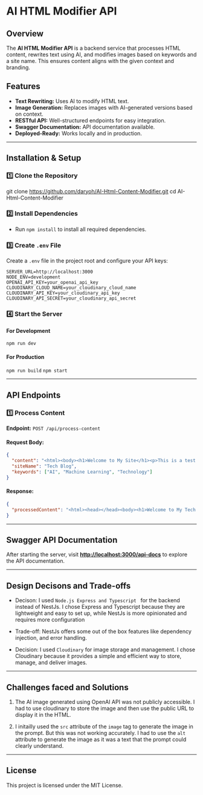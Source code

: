 # AI HTML Modifier API

## Overview

The **AI HTML Modifier API** is a backend service that processes HTML content, rewrites text using AI, and modifies images based on keywords and a site name. This ensures content aligns with the given context and branding.

## Features

- **Text Rewriting:** Uses AI to modify HTML text.
- **Image Generation:** Replaces images with AI-generated versions based on context.
- **RESTful API:** Well-structured endpoints for easy integration.
- **Swagger Documentation:** API documentation available.
- **Deployed-Ready:** Works locally and in production.

---

## Installation & Setup

### 1️⃣ Clone the Repository

git clone https://github.com/daryoh/AI-Html-Content-Modifier.git
cd AI-Html-Content-Modifier

### 2️⃣ Install Dependencies

- Run `npm install` to install all required dependencies.

### 3️⃣ Create `.env` File

Create a `.env` file in the project root and configure your API keys:

```env
SERVER_URL=http://localhost:3000
NODE_ENV=development
OPENAI_API_KEY=your_openai_api_key
CLOUDINARY_CLOUD_NAME=your_cloudinary_cloud_name
CLOUDINARY_API_KEY=your_cloudinary_api_key
CLOUDINARY_API_SECRET=your_cloudinary_api_secret
```

### 4️⃣ Start the Server

#### **For Development**

`npm run dev`

#### **For Production**

`npm run build`
`npm start`

---

## API Endpoints

### **1️⃣ Process Content**

**Endpoint:** `POST /api/process-content`

#### **Request Body:**

```json
{
  "content": "<html><body><h1>Welcome to My Site</h1><p>This is a test page.</p><img src='old-image.jpg' alt='a technology student'></body></html>",
  "siteName": "Tech Blog",
  "keywords": ["AI", "Machine Learning", "Technology"]
}
```

#### **Response:**

```json
{
  "processedContent": "<html><head></head><body><h1>Welcome to My Tech Blog: Your Ultimate Hub for AI, Machine Learning &amp; Cutting-Edge Technology!</h1><p>Welcome to our tech blog, the ultimate hub for the most recent advancements in Artificial Intelligence (AI), Machine Learning, and all things Technology. This is your go-to page to stay updated with the revolutionary transformation and quantum leaps in the tech universe.</p><img src=\"https://cloudinary.com/modified-image.jpg\" alt=\"a technology student\"></body></html>"
}
```

---

## Swagger API Documentation

After starting the server, visit [**http://localhost:3000/api-docs**](http://localhost:3000/api-docs) to explore the API documentation.

---

## Design Decisons and Trade-offs

- Decison: I used `Node.js Express and Typescript ` for the backend instead of NestJs. I chose Express and Typescript because they are lightweight and easy to set up, while NestJs is more opinionated and requires more configuration
- Trade-off: NestJs offers some out of the box features like dependency injection, and error handling.

- Decision: I used `Cloudinary` for image storage and management. I chose Cloudinary because it provides a simple and efficient way to store, manage, and deliver images.

---

## Challenges faced and Solutions

1.  The AI image generated using OpenAI API was not publicly accessible.
    I  had to use cloudinary to store the image and then use the public URL to display it in the HTML.
    
2.  I initailly used the `src` attribute of the `image` tag to generate the
    image in the prompt. But this was not working accurately. I had to use the `alt` attribute to generate the image as it was a text that the prompt could clearly understand.

---

## License

This project is licensed under the MIT License.
